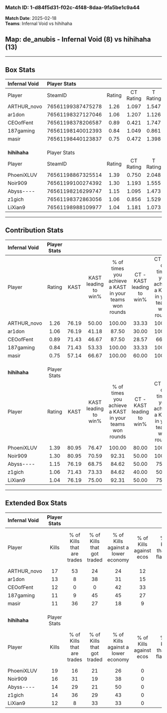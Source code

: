 ### Match ID: 1-d84f5d31-f02c-4f48-8daa-9fa5be1c9a44  
**Match Date**: 2025-02-18  
**Teams**: Infernal Void vs hihihaha  

## **Map**: de_anubis - Infernal Void (8) vs hihihaha (13)  
---  

## Box Stats  

| **Infernal Void** | Player Stats      |        |           |          |       |      |       |         |        |      |     |
| :- | :- | :-: | :-: | :-: | :-: | :-: | :-: | :-: | :-: | :-: | :-: |
| Player            | SteamID           | Rating | CT Rating | T Rating | KAST  | ADR  | Kills | Assists | Deaths | K/D  | HS% |
| ARTHUR_novo       | 76561199387475278 |  1.26  |   1.097   |  1.547   | 76.19 | 90.1 |  17   |    3    |   14   | 1.21 | 47  |
| ar1don            | 76561198327127046 |  1.06  |   1.207   |  1.126   | 76.19 | 73.6 |  13   |    6    |   14   | 0.93 | 38  |
| CEOofFent         | 76561198378206587 |  0.89  |   0.421   |  1.747   | 71.43 | 55.4 |  12   |    3    |   15   | 0.80 | 33  |
| 187gaming         | 76561198140012393 |  0.84  |   1.049   |  0.861   | 71.43 | 71.2 |  11   |    7    |   18   | 0.61 | 54  |
| masir             | 76561198440123837 |  0.75  |   0.472   |  1.398   | 57.14 | 66.9 |  11   |    3    |   16   | 0.69 | 63  |
|                   |                   |        |           |          |       |      |       |         |        |      |     |
|                   |                   |        |           |          |       |      |       |         |        |      |     |
|                   |                   |        |           |          |       |      |       |         |        |      |     |
| **hihihaha**      | Player Stats      |        |           |          |       |      |       |         |        |      |     |
| Player            | SteamID           | Rating | CT Rating | T Rating | KAST  | ADR  | Kills | Assists | Deaths | K/D  | HS% |
| PhoeniXLUV        | 76561198867325514 |  1.39  |   0.750   |  2.048   | 80.95 | 90.3 |  19   |   10    |   15   | 1.27 | 52  |
| Noir909           | 76561199100274392 |  1.30  |   1.193   |  1.555   | 80.95 | 82.3 |  16   |    6    |   12   | 1.33 | 56  |
| Abyss----         | 76561198216299747 |  1.15  |   1.095   |  1.473   | 76.19 | 66.4 |  14   |    5    |   11   | 1.27 | 35  |
| z1gich            | 76561198372863056 |  1.06  |   0.856   |  1.529   | 71.43 | 74.1 |  14   |    3    |   14   | 1.00 | 50  |
| LiXian9           | 76561198988109977 |  1.04  |   1.181   |  1.073   | 76.19 | 80.7 |  12   |    6    |   14   | 0.86 | 66  |
---  

## Contribution Stats  

| **Infernal Void** | Player Stats |       |                      |                                                        |                           |                                                             |                          |                                                            |
| :- | :-: | :-: | :-: | :-: | :-: | :-: | :-: | :-: |
| Player            |    Rating    | KAST  | KAST leading to win% | % of times you achieve a KAST in your teams won rounds | CT - KAST leading to win% | CT - % of times you achieve a KAST in your teams won rounds | T - KAST leading to win% | T - % of times you achieve a KAST in your teams won rounds |
| ARTHUR_novo       |     1.26     | 76.19 |        50.00         |                         100.00                         |           33.33           |                           100.00                            |          71.43           |                           100.00                           |
| ar1don            |     1.06     | 76.19 |        41.18         |                         87.50                          |           30.00           |                           100.00                            |          57.14           |                           80.00                            |
| CEOofFent         |     0.89     | 71.43 |        46.67         |                         87.50                          |           28.57           |                            66.67                            |          62.50           |                           100.00                           |
| 187gaming         |     0.84     | 71.43 |        53.33         |                         100.00                         |           33.33           |                           100.00                            |          83.33           |                           100.00                           |
| masir             |     0.75     | 57.14 |        66.67         |                         100.00                         |           60.00           |                           100.00                            |          71.43           |                           100.00                           |
|                   |              |       |                      |                                                        |                           |                                                             |                          |                                                            |
|                   |              |       |                      |                                                        |                           |                                                             |                          |                                                            |
|                   |              |       |                      |                                                        |                           |                                                             |                          |                                                            |
| **hihihaha**      | Player Stats |       |                      |                                                        |                           |                                                             |                          |                                                            |
| Player            |    Rating    | KAST  | KAST leading to win% | % of times you achieve a KAST in your teams won rounds | CT - KAST leading to win% | CT - % of times you achieve a KAST in your teams won rounds | T - KAST leading to win% | T - % of times you achieve a KAST in your teams won rounds |
| PhoeniXLUV        |     1.39     | 80.95 |        76.47         |                         100.00                         |           80.00           |                           100.00                            |          75.00           |                           100.00                           |
| Noir909           |     1.30     | 80.95 |        70.59         |                         92.31                          |           50.00           |                           100.00                            |          88.89           |                           88.89                            |
| Abyss----         |     1.15     | 76.19 |        68.75         |                         84.62                          |           50.00           |                            75.00                            |          80.00           |                           88.89                            |
| z1gich            |     1.06     | 71.43 |        73.33         |                         84.62                          |           40.00           |                            50.00                            |          90.00           |                           100.00                           |
| LiXian9           |     1.04     | 76.19 |        75.00         |                         92.31                          |           50.00           |                            75.00                            |          90.00           |                           100.00                           |
---  

## Extended Box Stats  

| **Infernal Void** | Player Stats |                            |                            |                                    |                         |                              |                                 |        |                             |                                     |                          |                               |                            |
| :- | :-: | :-: | :-: | :-: | :-: | :-: | :-: | :-: | :-: | :-: | :-: | :-: | :-: |
| Player            |    Kills     | % of Kills that are trades | % of Kills that got traded | % of Kills against a lower economy | % of Kills against ecos | % of Kills that are flawless | % of Kills that are close duels | Deaths | % of Deaths that get traded | % of Deaths against a lower economy | % of Deaths against ecos | % of Deaths that are flawless | % of Deaths that are close |
| ARTHUR_novo       |      17      |             53             |             24             |                 24                 |           12            |              53              |               18                |   14   |              7              |                 21                  |            7             |              79               |             7              |
| ar1don            |      13      |             8              |             38             |                 31                 |           15            |              38              |                8                |   14   |             21              |                 21                  |            7             |              64               |             7              |
| CEOofFent         |      12      |             0              |             0              |                 42                 |           33            |              67              |                8                |   15   |             27              |                 27                  |            7             |              93               |             0              |
| 187gaming         |      11      |             9              |             45             |                 45                 |           27            |              45              |                9                |   18   |             28              |                 22                  |            11            |              61               |             6              |
| masir             |      11      |             36             |             27             |                 18                 |            9            |              45              |                0                |   16   |             25              |                 31                  |            13            |              50               |             6              |
|                   |              |                            |                            |                                    |                         |                              |                                 |        |                             |                                     |                          |                               |                            |
|                   |              |                            |                            |                                    |                         |                              |                                 |        |                             |                                     |                          |                               |                            |
|                   |              |                            |                            |                                    |                         |                              |                                 |        |                             |                                     |                          |                               |                            |
| **hihihaha**      | Player Stats |                            |                            |                                    |                         |                              |                                 |        |                             |                                     |                          |                               |                            |
| Player            |    Kills     | % of Kills that are trades | % of Kills that got traded | % of Kills against a lower economy | % of Kills against ecos | % of Kills that are flawless | % of Kills that are close duels | Deaths | % of Deaths that get traded | % of Deaths against a lower economy | % of Deaths against ecos | % of Deaths that are flawless | % of Deaths that are close |
| PhoeniXLUV        |      19      |             16             |             21             |                 26                 |            0            |              79              |                0                |   15   |             27              |                 40                  |            0             |              53               |             0              |
| Noir909           |      16      |             31             |             19             |                 38                 |            0            |              69              |                6                |   12   |             33              |                 25                  |            0             |              58               |             8              |
| Abyss----         |      14      |             29             |             21             |                 50                 |            0            |              71              |                7                |   11   |             27              |                  9                  |            0             |              55               |             18             |
| z1gich            |      14      |             36             |             29             |                 43                 |            0            |              79              |               14                |   14   |             29              |                 14                  |            0             |              43               |             14             |
| LiXian9           |      12      |             8              |             33             |                 33                 |            0            |              67              |                0                |   14   |             21              |                 29                  |            0             |              50               |             7              |
